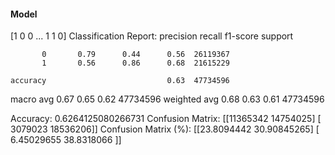 #### Model
[1 0 0 ... 1 1 0]
Classification Report:
              precision    recall  f1-score   support

           0       0.79      0.44      0.56  26119367
           1       0.56      0.86      0.68  21615229

    accuracy                           0.63  47734596
   macro avg       0.67      0.65      0.62  47734596
weighted avg       0.68      0.63      0.61  47734596

Accuracy: 0.6264125080266731
Confusion Matrix:
[[11365342 14754025]
 [ 3079023 18536206]]
Confusion Matrix (%):
[[23.8094442  30.90845265]
 [ 6.45029655 38.8318066 ]]
